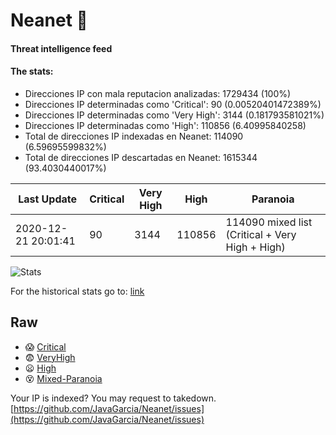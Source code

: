 # Neanet :hocho:
#### Threat intelligence feed
#### The stats:

- Direcciones IP con mala reputacion analizadas: 1729434 (100%)
- Direcciones IP determinadas como 'Critical':  90 (0.00520401472389%)
- Direcciones IP determinadas como 'Very High':  3144 (0.181793581021%)
- Direcciones IP determinadas como 'High':  110856 (6.40995840258)
- Total de direcciones IP indexadas en Neanet:  114090 (6.59695599832%)
- Total de direcciones IP descartadas en Neanet:  1615344 (93.4030440017%)

| Last Update | Critical | Very High | High | Paranoia |
| --- | --- | --- | --- | --- |
| 2020-12-21 20:01:41 | 90 | 3144 | 110856 | 114090 mixed list (Critical + Very High + High)|

![Stats](https://docs.google.com/spreadsheets/d/e/2PACX-1vSnaNMIXVabIpDJjufMlzH7poXnshF3mgd8Is1g9ytUEzVsP5my4Trn8f-xkoLLQ38xpL3HtmUexLo6/pubchart?oid=501124687&format=image)

For the historical stats go to: [link](/stats.csv)
## Raw
- :scream: [Critical](https://raw.githubusercontent.com/JavaGarcia/Neanet/master/blacklists/neanet_critical.txt)
- :fearful: [VeryHigh](https://raw.githubusercontent.com/JavaGarcia/Neanet/master/blacklists/neanet_veryHigh.txtt)
- :frowning: [High](https://raw.githubusercontent.com/JavaGarcia/Neanet/master/blacklists/neanet_high.txt)
- :dizzy_face: [Mixed-Paranoia](https://raw.githubusercontent.com/JavaGarcia/Neanet/master/blacklists/neanet_all.txt)


Your IP is indexed? You may request to takedown. [https://github.com/JavaGarcia/Neanet/issues](https://github.com/JavaGarcia/Neanet/issues)






























































































































































































































































































































































































































































































































































































































































































































































































































































































































































































































































































































































































































































































































































































































































































































































































































































































































































































































































































































































































































































































































































































































































































































































































































































































































































































































































































































































































































































































































































































































































